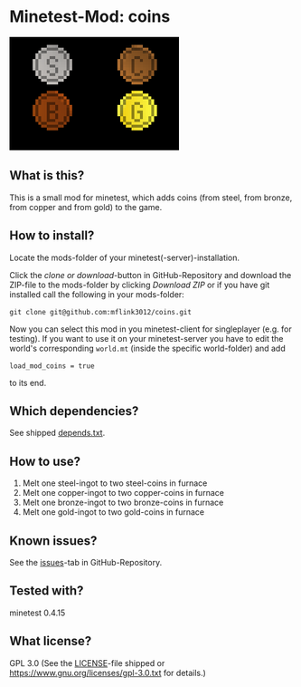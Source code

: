 # Minetest-Mod: coins

![Screenshot](screenshot.png "Screenshot") 

## What is this?

This is a small mod for minetest, which adds coins (from steel, from bronze, from copper and from gold) to the game.

## How to install?

Locate the mods-folder of your minetest(-server)-installation.

Click the *clone or download*-button in GitHub-Repository and download the ZIP-file to the mods-folder by clicking *Download ZIP* or if you have git installed call the following in your mods-folder:
	
	git clone git@github.com:mflink3012/coins.git

Now you can select this mod in you minetest-client for singleplayer (e.g. for testing). If you want to use it on your minetest-server you have to edit the world's corresponding ``world.mt`` (inside the specific world-folder) and add

	load_mod_coins = true

to its end.

## Which dependencies?

See shipped [depends.txt](depends.txt).

## How to use?

1. Melt one steel-ingot to two steel-coins in furnace
2. Melt one copper-ingot to two copper-coins in furnace 
3. Melt one bronze-ingot to two bronze-coins in furnace
4. Melt one gold-ingot to two gold-coins in furnace

## Known issues?

See the [issues](issues)-tab in GitHub-Repository.

## Tested with?

minetest 0.4.15

## What license?

GPL 3.0 (See the [LICENSE](LICENSE)-file shipped or <https://www.gnu.org/licenses/gpl-3.0.txt> for details.)